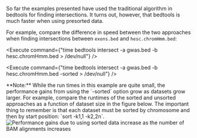 <script>
import Execute from "components/Execute.svelte";
import Image from "components/Image.svelte";
import Alert from "components/Alert.svelte";
</script>

So far the examples presented have used the traditional algorithm in bedtools for finding intersections.  It turns out, however, that bedtools is much faster when using presorted data.

For example, compare the difference in speed between the two approaches when finding intersections between `exons.bed` and `hesc.chromHmm.bed`:

<Execute command={"time bedtools intersect -a gwas.bed -b hesc.chromHmm.bed > /dev/null"} />

<Execute command={"time bedtools intersect -a gwas.bed -b hesc.chromHmm.bed -sorted > /dev/null"} />

<Alert>
	**Note:** While the run times in this example are quite small, the performance gains from using the `-sorted` option grow as datasets grow larger. For example, compare the runtimes of the sorted and unsorted approaches as a function of dataset size in the figure below. The important thing to
	remember is that each dataset must be sorted by chromosome and then by start position: `sort -k1,1 -k2,2n`.
</Alert>

<Image alt="Performance gains due to using sorted data increase as the number of BAM alignments increases" src="https://bedtools.readthedocs.io/en/latest/_images/speed-comparo.png" />
